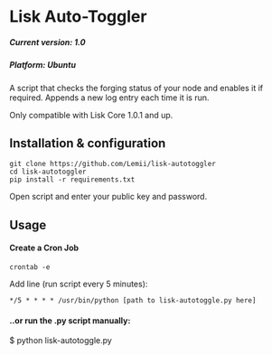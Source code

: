 # Lisk Auto-Toggler
##### Current version: 1.0
##### Platform: Ubuntu

A script that checks the forging status of your node and enables it if required. Appends a new log entry each time it is run. 

Only compatible with Lisk Core 1.0.1 and up.

## Installation & configuration
```
git clone https://github.com/Lemii/lisk-autotoggler
cd lisk-autotoggler
pip install -r requirements.txt
```

Open script and enter your public key and password.

## Usage
#### Create a Cron Job
```
crontab -e
```
Add line (run script every 5 minutes):

```
*/5 * * * * /usr/bin/python [path to lisk-autotoggle.py here]
```

#### ..or run the .py script manually:
$ python lisk-autotoggle.py